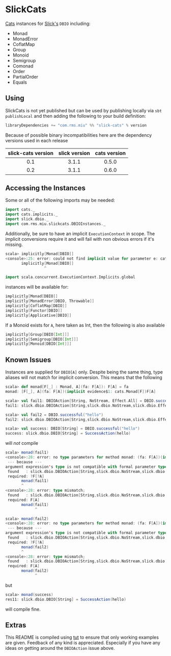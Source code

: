 SlickCats
==========

[Cats](https://github.com/typelevel/cats) instances for [Slick's](http://slick.typesafe.com/) `DBIO` including:
* Monad
* MonadError
* CoflatMap
* Group
* Monoid
* Semigroup
* Comonad
* Order
* PartialOrder
* Equals

## Using
SlickCats is not yet published but can be used by publishing locally via `sbt publishLocal` and then adding
the following to your build definition:
```scala
libraryDependencies += "com.rms.miu" %% "slick-cats" % version
```

Because of possible binary incompatibilities here are the dependency versions used in each release

| slick-cats version | slick version | cats version |
|:------------------:|:-------------:|:------------:|
|         0.1        |     3.1.1     |     0.5.0    |
|         0.2        |     3.1.1     |     0.6.0    |


## Accessing the Instances
Some or all of the following imports may be needed:
```scala
import cats._
import cats.implicits._
import slick.dbio._
import com.rms.miu.slickcats.DBIOInstances._
```
Additionally, be sure to have an implicit `ExecutionContext` in scope. The implicit conversions require it
and will fail with non obvious errors if it's missing.
```scala
scala> implicitly[Monad[DBIO]]
<console>:25: error: could not find implicit value for parameter e: cats.Monad[slick.dbio.DBIO]
       implicitly[Monad[DBIO]]
                 ^
```

```scala
import scala.concurrent.ExecutionContext.Implicits.global
```

instances will be available for:
```scala
implicitly[Monad[DBIO]]
implicitly[MonadError[DBIO, Throwable]]
implicitly[CoflatMap[DBIO]]
implicitly[Functor[DBIO]]
implicitly[Applicative[DBIO]]
```

If a Monoid exists for `A`, here taken as Int, then the following is also available
```scala
implicitly[Group[DBIO[Int]]]
implicitly[Semigroup[DBIO[Int]]]
implicitly[Monoid[DBIO[Int]]]
```

## Known Issues
Instances are supplied for `DBIO[A]` only. Despite being the same thing,
type aliases will not match for implicit conversion. This means that the following

```scala
scala> def monad[F[_] : Monad, A](fa: F[A]): F[A] = fa
monad: [F[_], A](fa: F[A])(implicit evidence$1: cats.Monad[F])F[A]

scala> val fail1: DBIOAction[String, NoStream, Effect.All] = DBIO.successful("hello")
fail1: slick.dbio.DBIOAction[String,slick.dbio.NoStream,slick.dbio.Effect.All] = SuccessAction(hello)

scala> val fail2 = DBIO.successful("hello")
fail2: slick.dbio.DBIOAction[String,slick.dbio.NoStream,slick.dbio.Effect] = SuccessAction(hello)

scala> val success: DBIO[String] = DBIO.successful("hello")
success: slick.dbio.DBIO[String] = SuccessAction(hello)
```
will _not_ compile
```scala
scala> monad(fail1)
<console>:28: error: no type parameters for method monad: (fa: F[A])(implicit evidence$1: cats.Monad[F])F[A] exist so that it can be applied to arguments (slick.dbio.DBIOAction[String,slick.dbio.NoStream,slick.dbio.Effect.All])
 --- because ---
argument expression's type is not compatible with formal parameter type;
 found   : slick.dbio.DBIOAction[String,slick.dbio.NoStream,slick.dbio.Effect.All]
 required: ?F[?A]
       monad(fail1)
       ^
<console>:28: error: type mismatch;
 found   : slick.dbio.DBIOAction[String,slick.dbio.NoStream,slick.dbio.Effect.All]
 required: F[A]
       monad(fail1)
             ^

scala> monad(fail2)
<console>:28: error: no type parameters for method monad: (fa: F[A])(implicit evidence$1: cats.Monad[F])F[A] exist so that it can be applied to arguments (slick.dbio.DBIOAction[String,slick.dbio.NoStream,slick.dbio.Effect])
 --- because ---
argument expression's type is not compatible with formal parameter type;
 found   : slick.dbio.DBIOAction[String,slick.dbio.NoStream,slick.dbio.Effect]
 required: ?F[?A]
       monad(fail2)
       ^
<console>:28: error: type mismatch;
 found   : slick.dbio.DBIOAction[String,slick.dbio.NoStream,slick.dbio.Effect]
 required: F[A]
       monad(fail2)
             ^
```
but
```scala
scala> monad(success)
res11: slick.dbio.DBIO[String] = SuccessAction(hello)
```
will compile fine.

## Extras
This README is compiled using [tut](https://github.com/tpolecat/tut) to ensure that only working examples are given.
Feedback of any kind is appreciated. Especially if you have any ideas on getting around the `DBIOAction` issue above.

